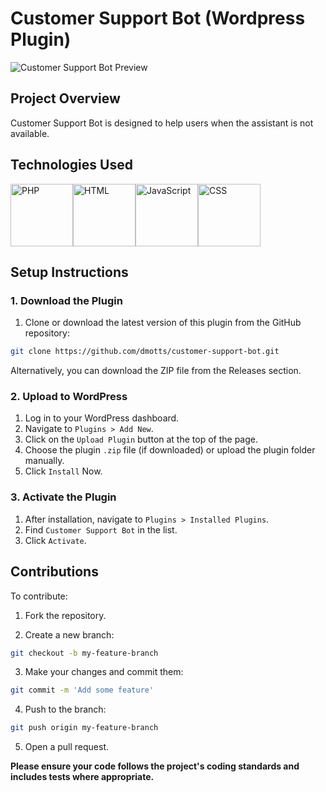 # Customer Support Bot (Wordpress Plugin)

![Customer Support Bot Preview](https://res.cloudinary.com/dzpafdvkm/image/upload/v1725829845/Portfolio/virtual-assistant-chat-widget.png)


## Project Overview
Customer Support Bot is designed to help users when the assistant is not available.


## Technologies Used
<p 
   style="
       display: flex;   
   ">
   <img src="" alt="PHP" width="100"/>
   <img src="" alt="HTML" width="100"/>
   <img src="" alt="JavaScript" width="100"/>
   <img src="" alt="CSS" width="100"/>
</p>


## Setup Instructions
### 1. Download the Plugin
1. Clone or download the latest version of this plugin from the GitHub repository:

```bash
git clone https://github.com/dmotts/customer-support-bot.git
```
Alternatively, you can download the ZIP file from the Releases section.

### 2. Upload to WordPress
1) Log in to your WordPress dashboard.
2) Navigate to `Plugins > Add New`.
3) Click on the `Upload Plugin` button at the top of the page.
4) Choose the plugin `.zip` file (if downloaded) or upload the plugin folder manually.
5) Click `Install` Now.

### 3. Activate the Plugin
1) After installation, navigate to `Plugins > Installed Plugins`.
2) Find `Customer Support Bot` in the list.
3) Click `Activate`.


## Contributions
To contribute:

1) Fork the repository.

2) Create a new branch:

```bash
git checkout -b my-feature-branch
```

3) Make your changes and commit them:

```bash
git commit -m 'Add some feature'
```
4) Push to the branch:

```bash
git push origin my-feature-branch
```

5) Open a pull request.

<p><strong>Please ensure your code follows the project's coding standards and includes tests where appropriate.</strong></p>
